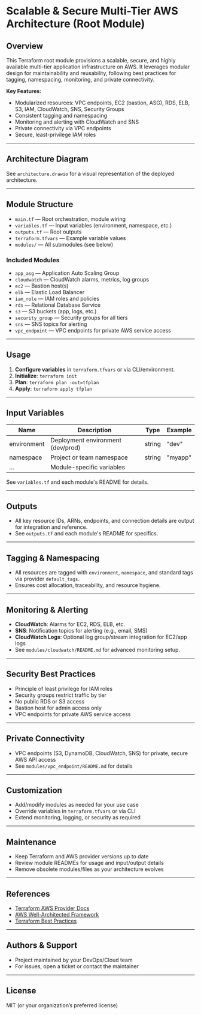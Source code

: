 # Scalable & Secure Multi-Tier AWS Architecture (Root Module)

## Overview

This Terraform root module provisions a scalable, secure, and highly available multi-tier application infrastructure on AWS. It leverages modular design for maintainability and reusability, following best practices for tagging, namespacing, monitoring, and private connectivity.

**Key Features:**

- Modularized resources: VPC endpoints, EC2 (bastion, ASG), RDS, ELB, S3, IAM, CloudWatch, SNS, Security Groups
- Consistent tagging and namespacing
- Monitoring and alerting with CloudWatch and SNS
- Private connectivity via VPC endpoints
- Secure, least-privilege IAM roles

---

## Architecture Diagram

See `architecture.drawio` for a visual representation of the deployed architecture.

---

## Module Structure

- `main.tf` — Root orchestration, module wiring
- `variables.tf` — Input variables (environment, namespace, etc.)
- `outputs.tf` — Root outputs
- `terraform.tfvars` — Example variable values
- `modules/` — All submodules (see below)

### Included Modules

- `app_asg` — Application Auto Scaling Group
- `cloudwatch` — CloudWatch alarms, metrics, log groups
- `ec2` — Bastion host(s)
- `elb` — Elastic Load Balancer
- `iam_role` — IAM roles and policies
- `rds` — Relational Database Service
- `s3` — S3 buckets (app, logs, etc.)
- `security_group` — Security groups for all tiers
- `sns` — SNS topics for alerting
- `vpc_endpoint` — VPC endpoints for private AWS service access

---

## Usage

1. **Configure variables** in `terraform.tfvars` or via CLI/environment.
2. **Initialize**: `terraform init`
3. **Plan**: `terraform plan -out=tfplan`
4. **Apply**: `terraform apply tfplan`

---

## Input Variables

| Name        | Description                       | Type   | Example |
| ----------- | --------------------------------- | ------ | ------- |
| environment | Deployment environment (dev/prod) | string | "dev"   |
| namespace   | Project or team namespace         | string | "myapp" |
| ...         | Module-specific variables         |        |         |

See `variables.tf` and each module's README for details.

---

## Outputs

- All key resource IDs, ARNs, endpoints, and connection details are output for integration and reference.
- See `outputs.tf` and each module's README for specifics.

---

## Tagging & Namespacing

- All resources are tagged with `environment`, `namespace`, and standard tags via provider `default_tags`.
- Ensures cost allocation, traceability, and resource hygiene.

---

## Monitoring & Alerting

- **CloudWatch**: Alarms for EC2, RDS, ELB, etc.
- **SNS**: Notification topics for alerting (e.g., email, SMS)
- **CloudWatch Logs**: Optional log group/stream integration for EC2/app logs
- See `modules/cloudwatch/README.md` for advanced monitoring setup.

---

## Security Best Practices

- Principle of least privilege for IAM roles
- Security groups restrict traffic by tier
- No public RDS or S3 access
- Bastion host for admin access only
- VPC endpoints for private AWS service access

---

## Private Connectivity

- VPC endpoints (S3, DynamoDB, CloudWatch, SNS) for private, secure AWS API access
- See `modules/vpc_endpoint/README.md` for details

---

## Customization

- Add/modify modules as needed for your use case
- Override variables in `terraform.tfvars` or via CLI
- Extend monitoring, logging, or security as required

---

## Maintenance

- Keep Terraform and AWS provider versions up to date
- Review module READMEs for usage and input/output details
- Remove obsolete modules/files as your architecture evolves

---

## References

- [Terraform AWS Provider Docs](https://registry.terraform.io/providers/hashicorp/aws/latest/docs)
- [AWS Well-Architected Framework](https://aws.amazon.com/architecture/well-architected/)
- [Terraform Best Practices](https://www.terraform.io/docs/language/index.html)

---

## Authors & Support

- Project maintained by your DevOps/Cloud team
- For issues, open a ticket or contact the maintainer

---

## License

MIT (or your organization’s preferred license)
